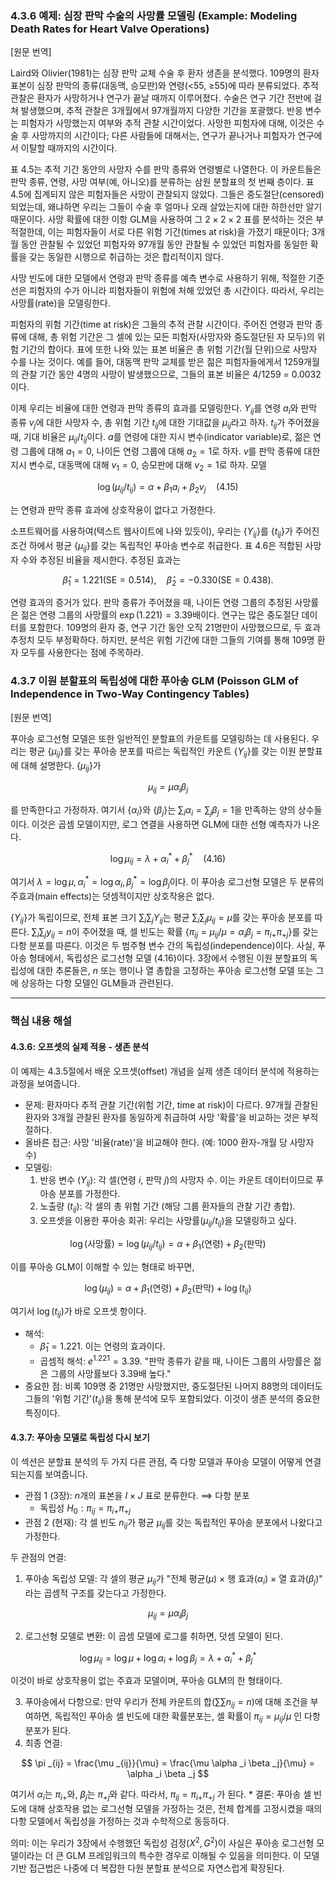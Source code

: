 ### 4.3.6 예제: 심장 판막 수술의 사망률 모델링 (Example: Modeling Death Rates for Heart Valve Operations)

[원문 번역]

Laird와 Olivier(1981)는 심장 판막 교체 수술 후 환자 생존을 분석했다. 109명의 환자 표본이 심장 판막의 종류(대동맥, 승모판)와 연령(<55, ≥55)에 따라 분류되었다. 추적 관찰은 환자가 사망하거나 연구가 끝날 때까지 이루어졌다. 수술은 연구 기간 전반에 걸쳐 발생했으며, 추적 관찰은 3개월에서 97개월까지 다양한 기간을 포괄했다. 반응 변수는 피험자가 사망했는지 여부와 추적 관찰 시간이었다. 사망한 피험자에 대해, 이것은 수술 후 사망까지의 시간이다; 다른 사람들에 대해서는, 연구가 끝나거나 피험자가 연구에서 이탈할 때까지의 시간이다.

표 4.5는 추적 기간 동안의 사망자 수를 판막 종류와 연령별로 나열한다. 이 카운트들은 판막 종류, 연령, 사망 여부(예, 아니오)를 분류하는 삼원 분할표의 첫 번째 층이다. 표 4.5에 집계되지 않은 피험자들은 사망이 관찰되지 않았다. 그들은 중도절단(censored)되었는데, 왜냐하면 우리는 그들이 수술 후 얼마나 오래 살았는지에 대한 하한선만 알기 때문이다. 사망 확률에 대한 이항 GLM을 사용하여 그 $2 \times 2 \times 2$ 표를 분석하는 것은 부적절한데, 이는 피험자들이 서로 다른 위험 기간(times at risk)을 가졌기 때문이다; 3개월 동안 관찰될 수 있었던 피험자와 97개월 동안 관찰될 수 있었던 피험자를 동일한 확률을 갖는 동일한 시행으로 취급하는 것은 합리적이지 않다.

사망 빈도에 대한 모델에서 연령과 판막 종류를 예측 변수로 사용하기 위해, 적절한 기준선은 피험자의 수가 아니라 피험자들이 위험에 처해 있었던 총 시간이다. 따라서, 우리는 사망률(rate)을 모델링한다.

피험자의 위험 기간(time at risk)은 그들의 추적 관찰 시간이다. 주어진 연령과 판막 종류에 대해, 총 위험 기간은 그 셀에 있는 모든 피험자(사망자와 중도절단된 자 모두)의 위험 기간의 합이다. 표에 또한 나와 있는 표본 비율은 총 위험 기간(월 단위)으로 사망자 수를 나눈 것이다. 예를 들어, 대동맥 판막 교체를 받은 젊은 피험자들에게서 1259개월의 관찰 기간 동안 4명의 사망이 발생했으므로, 그들의 표본 비율은 4/1259 = 0.0032이다.

이제 우리는 비율에 대한 연령과 판막 종류의 효과를 모델링한다. $Y _{ij}$를 연령 $a _i$와 판막 종류 $v _j$에 대한 사망자 수, 총 위험 기간 $t _{ij}$에 대한 기대값을 $\mu _{ij}$라고 하자. $t _{ij}$가 주어졌을 때, 기대 비율은 $\mu _{ij}/t _{ij}$이다. $a$를 연령에 대한 지시 변수(indicator variable)로, 젊은 연령 그룹에 대해 $a _1=0$, 나이든 연령 그룹에 대해 $a _2=1$로 하자. $v$를 판막 종류에 대한 지시 변수로, 대동맥에 대해 $v _1=0$, 승모판에 대해 $v _2=1$로 하자. 모델

$$ \log(\mu _{ij}/t _{ij}) = \alpha + \beta _1 a _i + \beta _2 v _j \quad (4.15) $$

는 연령과 판막 종류 효과에 상호작용이 없다고 가정한다.

소프트웨어를 사용하여(텍스트 웹사이트에 나와 있듯이), 우리는 $\{Y _{ij}\}$를 $\{t _{ij}\}$가 주어진 조건 하에서 평균 $\{\mu _{ij}\}$를 갖는 독립적인 푸아송 변수로 취급한다. 표 4.6은 적합된 사망자 수와 추정된 비율을 제시한다. 추정된 효과는

$$ \hat{\beta} _1 = 1.221 (\text{SE}=0.514), \quad \hat{\beta} _2 = -0.330 (\text{SE}=0.438). $$

연령 효과의 증거가 있다. 판막 종류가 주어졌을 때, 나이든 연령 그룹의 추정된 사망률은 젊은 연령 그룹의 사망률의 $\exp(1.221)=3.39$배이다. 연구는 많은 중도절단 데이터를 포함한다. 109명의 환자 중, 연구 기간 동안 오직 21명만이 사망했으므로, 두 효과 추정치 모두 부정확하다. 하지만, 분석은 위험 기간에 대한 그들의 기여를 통해 109명 환자 모두를 사용한다는 점에 주목하라.

### 4.3.7 이원 분할표의 독립성에 대한 푸아송 GLM (Poisson GLM of Independence in Two-Way Contingency Tables)

[원문 번역]

푸아송 로그선형 모델은 또한 일반적인 분할표의 카운트를 모델링하는 데 사용된다. 우리는 평균 $\{\mu _{ij}\}$를 갖는 푸아송 분포를 따르는 독립적인 카운트 $\{Y _{ij}\}$를 갖는 이원 분할표에 대해 설명한다. $\{\mu _{ij}\}$가

$$ \mu _{ij} = \mu \alpha _i \beta _j $$

를 만족한다고 가정하자. 여기서 $\{\alpha _i\}$와 $\{\beta _j\}$는 $\sum _i \alpha _i = \sum _j \beta _j = 1$을 만족하는 양의 상수들이다. 이것은 곱셈 모델이지만, 로그 연결을 사용하면 GLM에 대한 선형 예측자가 나온다.

$$ \log \mu _{ij} = \lambda + \alpha _i^* + \beta _j^* \quad (4.16) $$

여기서 $\lambda = \log\mu, \alpha _i^*=\log\alpha _i, \beta _j^*=\log\beta _j$이다. 이 푸아송 로그선형 모델은 두 분류의 주효과(main effects)는 덧셈적이지만 상호작용은 없다.

$\{Y _{ij}\}$가 독립이므로, 전체 표본 크기 $\sum _i\sum _j Y _{ij}$는 평균 $\sum _i\sum _j \mu _{ij} = \mu$를 갖는 푸아송 분포를 따른다. $\sum _i\sum _j y _{ij} = n$이 주어졌을 때, 셀 빈도는 확률 $\{\pi _{ij} = \mu _{ij}/\mu = \alpha _i \beta _j = \pi _{i+}\pi _{+j}\}$를 갖는 다항 분포를 따른다. 이것은 두 범주형 변수 간의 독립성(independence)이다. 사실, 푸아송 형태에서, 독립성은 로그선형 모델 (4.16)이다. 3장에서 수행된 이원 분할표의 독립성에 대한 추론들은, $n$ 또는 행이나 열 총합을 고정하는 푸아송 로그선형 모델 또는 그에 상응하는 다항 모델인 GLM들과 관련된다.

---

### 핵심 내용 해설

#### 4.3.6: 오프셋의 실제 적용 - 생존 분석

이 예제는 4.3.5절에서 배운 오프셋(offset) 개념을 실제 생존 데이터 분석에 적용하는 과정을 보여줍니다.

*   문제: 환자마다 추적 관찰 기간(위험 기간, time at risk)이 다르다. 97개월 관찰된 환자와 3개월 관찰된 환자를 동일하게 취급하여 사망 '확률'을 비교하는 것은 부적절하다.
*   올바른 접근: 사망 '비율(rate)'을 비교해야 한다. (예: 1000 환자-개월 당 사망자 수)
*   모델링:
    1.  반응 변수 ($Y _{ij}$): 각 셀(연령 $i$, 판막 $j$)의 사망자 수. 이는 카운트 데이터이므로 푸아송 분포를 가정한다.
    2.  노출량 ($t _{ij}$): 각 셀의 총 위험 기간 (해당 그룹 환자들의 관찰 기간 총합).
    3.  오프셋을 이용한 푸아송 회귀: 우리는 사망률($\mu _{ij}/t _{ij}$)을 모델링하고 싶다.

$$ \log(\text{사망률}) = \log(\mu _{ij}/t _{ij}) = \alpha + \beta _1(\text{연령}) + \beta _2(\text{판막}) $$
 
이를 푸아송 GLM이 이해할 수 있는 형태로 바꾸면,

$$ \log(\mu _{ij}) = \alpha + \beta _1(\text{연령}) + \beta _2(\text{판막}) + \log(t _{ij}) $$

여기서 $\log(t _{ij})$가 바로 오프셋 항이다.

*   해석:
    *   $\hat{\beta} _1=1.221$. 이는 연령의 효과이다.
    *   곱셈적 해석: $e^{1.221} = 3.39$. "판막 종류가 같을 때, 나이든 그룹의 사망률은 젊은 그룹의 사망률보다 3.39배 높다."
*   중요한 점: 비록 109명 중 21명만 사망했지만, 중도절단된 나머지 88명의 데이터도 그들의 '위험 기간'($t _{ij}$)을 통해 분석에 모두 포함되었다. 이것이 생존 분석의 중요한 특징이다.

#### 4.3.7: 푸아송 모델로 독립성 다시 보기

이 섹션은 분할표 분석의 두 가지 다른 관점, 즉 다항 모델과 푸아송 모델이 어떻게 연결되는지를 보여줍니다.

*   관점 1 (3장): $n$개의 표본을 $I \times J$ 표로 분류한다. $\implies$ 다항 분포
    *   독립성 $H _0: \pi _{ij} = \pi _{i+}\pi _{+j}$
*   관점 2 (현재): 각 셀 빈도 $n _{ij}$가 평균 $\mu _{ij}$를 갖는 독립적인 푸아송 분포에서 나왔다고 가정한다.

두 관점의 연결:
1.  푸아송 독립성 모델: 각 셀의 평균 $\mu _{ij}$가 "전체 평균($\mu$) $\times$ 행 효과($\alpha _i$) $\times$ 열 효과($\beta _j$)" 라는 곱셈적 구조를 갖는다고 가정한다.

$$ \mu _{ij} = \mu \alpha _i \beta _j $$

2.  로그선형 모델로 변환: 이 곱셈 모델에 로그를 취하면, 덧셈 모델이 된다.

$$ \log \mu _{ij} = \log\mu + \log\alpha _i + \log\beta _j = \lambda + \alpha _i^* + \beta _j^* $$

이것이 바로 상호작용이 없는 주효과 모델이며, 푸아송 GLM의 한 형태이다.

3.  푸아송에서 다항으로: 만약 우리가 전체 카운트의 합($\sum\sum n _{ij} = n$)에 대해 조건을 부여하면, 독립적인 푸아송 셀 빈도에 대한 확률분포는, 셀 확률이 $\pi _{ij} = \mu _{ij}/\mu$ 인 다항분포가 된다.
4.  최종 연결:

$$ \pi _{ij} = \frac{\mu _{ij}}{\mu} = \frac{\mu \alpha _i \beta _j}{\mu} = \alpha _i \beta _j $$

여기서 $\alpha _i$는 $\pi _{i+}$와, $\beta _j$는 $\pi _{+j}$와 같다. 따라서, $\pi _{ij} = \pi _{i+}\pi _{+j}$ 가 된다.
    *   결론: 푸아송 셀 빈도에 대해 상호작용 없는 로그선형 모델을 가정하는 것은, 전체 합계를 고정시켰을 때의 다항 모델에서 독립성을 가정하는 것과 수학적으로 동등하다.

의미: 이는 우리가 3장에서 수행했던 독립성 검정($X^2, G^2$)이 사실은 푸아송 로그선형 모델이라는 더 큰 GLM 프레임워크의 특수한 경우로 이해될 수 있음을 의미한다. 이 모델 기반 접근법은 나중에 더 복잡한 다원 분할표 분석으로 자연스럽게 확장된다.
